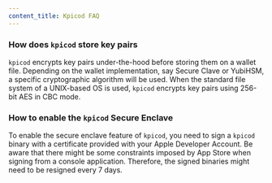 ```yaml
---
content_title: Kpicod FAQ
---
```


### How does `kpicod` store key pairs

`kpicod` encrypts key pairs under-the-hood before storing them on a wallet file. Depending on the wallet implementation, say Secure Clave or YubiHSM, a specific cryptographic algorithm will be used. When the standard file system of a UNIX-based OS is used, `kpicod` encrypts key pairs using 256-bit AES in CBC mode.

### How to enable the `kpicod` Secure Enclave

To enable the secure enclave feature of `kpicod`, you need to sign a `kpicod` binary with a certificate provided with your Apple Developer Account. Be aware that there might be some constraints imposed by App Store when signing from a console application. Therefore, the signed binaries might need to be resigned every 7 days.

